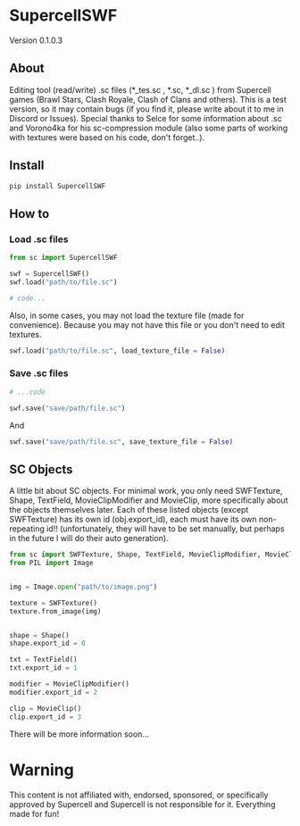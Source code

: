 # SupercellSWF

Version 0.1.0.3

## About

Editing tool (read/write) .sc files (*_tes.sc , *.sc, *_dl.sc ) from Supercell games (Brawl Stars, Clash Royale, Clash of Clans and others). This is a test version, so it may contain bugs (if you find it, please write about it to me in Discord or Issues). Special thanks to Selce for some information about .sc and Vorono4ka for his sc-compression module (also some parts of working with textures were based on his code, don't forget..).


## Install
```sh 
pip install SupercellSWF
```

## How to

### Load .sc files

```python 
from sc import SupercellSWF

swf = SupercellSWF()
swf.load("path/to/file.sc")

# code...

```

Also, in some cases, you may not load the texture file (made for convenience). Because you may not have this file or you don't need to edit textures.

```python 
swf.load("path/to/file.sc", load_texture_file = False)
```

### Save .sc files

```python 
# ...code

swf.save("save/path/file.sc")
```

And

```python 
swf.save("save/path/file.sc", save_texture_file = False)
```

## SC Objects

A little bit about SC objects. For minimal work, you only need SWFTexture, Shape, TextField, MovieClipModifier and MovieClip, more specifically about the objects themselves later. Each of these listed objects (except SWFTexture) has its own id (obj.export_id), each must have its own non-repeating id!! (unfortunately, they will have to be set manually, but perhaps in the future I will do their auto generation).

```python 
from sc import SWFTexture, Shape, TextField, MovieClipModifier, MovieClip
from PIL import Image


img = Image.open("path/to/image.png")

texture = SWFTexture()
texture.from_image(img)


shape = Shape()
shape.export_id = 0

txt = TextField()
txt.export_id = 1

modifier = MovieClipModifier()
modifier.export_id = 2

clip = MovieClip()
clip.export_id = 3

```

There will be more information soon...

# Warning

This content is not affiliated with, endorsed, sponsored, or specifically approved by Supercell and Supercell is not responsible for it. Everything made for fun!

